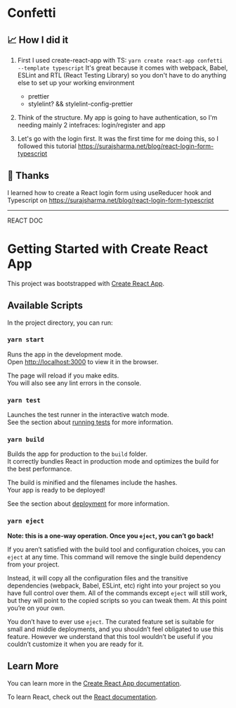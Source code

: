 # Confetti

## 📈 How I did it

1. First I used create-react-app with TS: `yarn create react-app confetti --template typescript`
   It's great because it comes with webpack, Babel, ESLint and RTL (React Testing Library) so you don't have to do anything else to set up your working environment

   + prettier
   + stylelint? && stylelint-config-prettier

2. Think of the structure.
   My app is going to have authentication, so I'm needing mainly 2 intefraces: login/register and app

3. Let's go with the login first. It was the first time for me doing this, so I followed this tutorial https://surajsharma.net/blog/react-login-form-typescript

## 🤗 Thanks

I learned how to create a React login form using useReducer hook and Typescript on https://surajsharma.net/blog/react-login-form-typescript


-------
REACT DOC

# Getting Started with Create React App

This project was bootstrapped with [Create React App](https://github.com/facebook/create-react-app).

## Available Scripts

In the project directory, you can run:

### `yarn start`

Runs the app in the development mode.\
Open [http://localhost:3000](http://localhost:3000) to view it in the browser.

The page will reload if you make edits.\
You will also see any lint errors in the console.

### `yarn test`

Launches the test runner in the interactive watch mode.\
See the section about [running tests](https://facebook.github.io/create-react-app/docs/running-tests) for more information.

### `yarn build`

Builds the app for production to the `build` folder.\
It correctly bundles React in production mode and optimizes the build for the best performance.

The build is minified and the filenames include the hashes.\
Your app is ready to be deployed!

See the section about [deployment](https://facebook.github.io/create-react-app/docs/deployment) for more information.

### `yarn eject`

**Note: this is a one-way operation. Once you `eject`, you can’t go back!**

If you aren’t satisfied with the build tool and configuration choices, you can `eject` at any time. This command will remove the single build dependency from your project.

Instead, it will copy all the configuration files and the transitive dependencies (webpack, Babel, ESLint, etc) right into your project so you have full control over them. All of the commands except `eject` will still work, but they will point to the copied scripts so you can tweak them. At this point you’re on your own.

You don’t have to ever use `eject`. The curated feature set is suitable for small and middle deployments, and you shouldn’t feel obligated to use this feature. However we understand that this tool wouldn’t be useful if you couldn’t customize it when you are ready for it.

## Learn More

You can learn more in the [Create React App documentation](https://facebook.github.io/create-react-app/docs/getting-started).

To learn React, check out the [React documentation](https://reactjs.org/).
